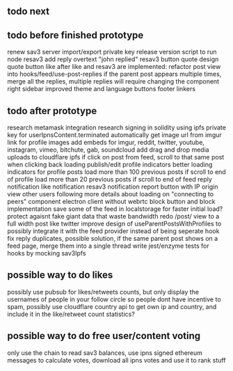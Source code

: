todo next
---------

todo before finished prototype
------------------------------
renew sav3 server
import/export private key
release version
script to run node
resav3
  add reply overtext "john replied"
  resav3 button
  quote design
  quote button
like
after like and resav3 are implemented:
  refactor post view into hooks/feed/use-post-replies
if the parent post appears multiple times, merge all the replies, multiple replies will require changing the <Post> component
right sidebar
  improved theme and language buttons
  footer linkers

todo after prototype
--------------------
research metamask integration
research signing in solidity using ipfs private key for userIpnsContent.terminated
automatically get image url from imgur link for profile images
add embeds for imgur, reddit, twitter, youtube, instagram, vimeo, bitchute, gab, soundcloud
add drag and drop media uploads to cloudflare ipfs
if click on post from feed, scroll to that same post when clicking back
loading publish/edit profile indicators
better loading indicators for profile posts
load more than 100 previous posts if scroll to end of profile
load more than 20 previous posts if scroll to end of feed
reply notification
like notification
resav3 notification
report button with IP origin
view other users following
more details about loading on "connecting to peers" component
electron client without webrtc
block button and block implementation
save some of the feed in localstorage for faster initial load?
protect agaisnt fake giant data that waste bandwidth
redo /post/ view to a full width post like twitter
improve design of useParentPostsWithProfiles to possibly integrate it with the feed provider instead of being seperate hook
fix reply duplicates, possible solution, if the same parent post shows on a feed page, merge them into a single thread
write jest/enzyme tests for hooks by mocking sav3Ipfs

possible way to do likes
------------------------
possibly use pubsub for likes/retweets counts, but only display the usernames of people in your follow circle so people dont have incentive to spam, possibly use cloudflare country api to get own ip and country, and include it in the like/retweet count statistics?

possible way to do free user/content voting
-------------------------------------------
only use the chain to read sav3 balances, use ipns signed ethereum messages to calculate votes, download all ipns votes and use it to rank stuff
